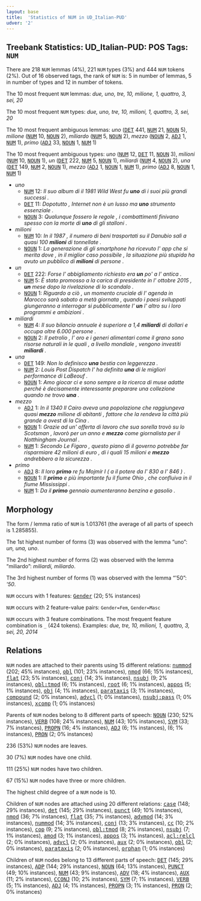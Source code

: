 ```yaml
---
layout: base
title:  'Statistics of NUM in UD_Italian-PUD'
udver: '2'
---
```


## Treebank Statistics: UD_Italian-PUD: POS Tags: `NUM`

There are 218 `NUM` lemmas (4%), 221 `NUM` types (3%) and 444 `NUM` tokens (2%).
Out of 16 observed tags, the rank of `NUM` is: 5 in number of lemmas, 5 in number of types and 12 in number of tokens.

The 10 most frequent `NUM` lemmas: <em>due, uno, tre, 10, milione, 1, quattro, 3, sei, 20</em>

The 10 most frequent `NUM` types:  <em>due, uno, tre, 10, milioni, 1, quattro, 3, sei, 20</em>

The 10 most frequent ambiguous lemmas: <em>uno</em> (<tt><a href="it_pud-pos-DET.html">DET</a></tt> 441, <tt><a href="it_pud-pos-NUM.html">NUM</a></tt> 21, <tt><a href="it_pud-pos-NOUN.html">NOUN</a></tt> 5), <em>milione</em> (<tt><a href="it_pud-pos-NUM.html">NUM</a></tt> 10, <tt><a href="it_pud-pos-NOUN.html">NOUN</a></tt> 2), <em>miliardo</em> (<tt><a href="it_pud-pos-NUM.html">NUM</a></tt> 5, <tt><a href="it_pud-pos-NOUN.html">NOUN</a></tt> 2), <em>mezzo</em> (<tt><a href="it_pud-pos-NOUN.html">NOUN</a></tt> 2, <tt><a href="it_pud-pos-ADJ.html">ADJ</a></tt> 1, <tt><a href="it_pud-pos-NUM.html">NUM</a></tt> 1), <em>primo</em> (<tt><a href="it_pud-pos-ADJ.html">ADJ</a></tt> 33, <tt><a href="it_pud-pos-NOUN.html">NOUN</a></tt> 1, <tt><a href="it_pud-pos-NUM.html">NUM</a></tt> 1)

The 10 most frequent ambiguous types:  <em>uno</em> (<tt><a href="it_pud-pos-NUM.html">NUM</a></tt> 12, <tt><a href="it_pud-pos-DET.html">DET</a></tt> 11, <tt><a href="it_pud-pos-NOUN.html">NOUN</a></tt> 3), <em>milioni</em> (<tt><a href="it_pud-pos-NUM.html">NUM</a></tt> 10, <tt><a href="it_pud-pos-NOUN.html">NOUN</a></tt> 1), <em>un</em> (<tt><a href="it_pud-pos-DET.html">DET</a></tt> 222, <tt><a href="it_pud-pos-NUM.html">NUM</a></tt> 5, <tt><a href="it_pud-pos-NOUN.html">NOUN</a></tt> 1), <em>miliardi</em> (<tt><a href="it_pud-pos-NUM.html">NUM</a></tt> 4, <tt><a href="it_pud-pos-NOUN.html">NOUN</a></tt> 2), <em>una</em> (<tt><a href="it_pud-pos-DET.html">DET</a></tt> 149, <tt><a href="it_pud-pos-NUM.html">NUM</a></tt> 2, <tt><a href="it_pud-pos-NOUN.html">NOUN</a></tt> 1), <em>mezzo</em> (<tt><a href="it_pud-pos-ADJ.html">ADJ</a></tt> 1, <tt><a href="it_pud-pos-NOUN.html">NOUN</a></tt> 1, <tt><a href="it_pud-pos-NUM.html">NUM</a></tt> 1), <em>primo</em> (<tt><a href="it_pud-pos-ADJ.html">ADJ</a></tt> 8, <tt><a href="it_pud-pos-NOUN.html">NOUN</a></tt> 1, <tt><a href="it_pud-pos-NUM.html">NUM</a></tt> 1)


* <em>uno</em>
  * <tt><a href="it_pud-pos-NUM.html">NUM</a></tt> 12: <em>Il suo album di il 1981 Wild West fu <b>uno</b> di i suoi più grandi successi .</em>
  * <tt><a href="it_pud-pos-DET.html">DET</a></tt> 11: <em>Dopotutto , Internet non è un lusso ma <b>uno</b> strumento essenziale .</em>
  * <tt><a href="it_pud-pos-NOUN.html">NOUN</a></tt> 3: <em>Qualunque fossero le regole , i combattimenti finivano spesso con la morte di <b>uno</b> di gli stalloni .</em>
* <em>milioni</em>
  * <tt><a href="it_pud-pos-NUM.html">NUM</a></tt> 10: <em>In il 1987 , il numero di beni trasportati su il Danubio salì a quasi 100 <b>milioni</b> di tonnellate .</em>
  * <tt><a href="it_pud-pos-NOUN.html">NOUN</a></tt> 1: <em>La generazione di gli smartphone ha ricevuto l' app che si merita dove , in il miglior caso possibile , la situazione più stupida ha avuto un pubblico di <b>milioni</b> di persone .</em>
* <em>un</em>
  * <tt><a href="it_pud-pos-DET.html">DET</a></tt> 222: <em>Forse l' abbigliamento richiesto era <b>un</b> po' a l' antica .</em>
  * <tt><a href="it_pud-pos-NUM.html">NUM</a></tt> 5: <em>È stato promosso a la carica di presidente in l' ottobre 2015 , <b>un</b> mese dopo la rivelazione di lo scandalo .</em>
  * <tt><a href="it_pud-pos-NOUN.html">NOUN</a></tt> 1: <em>Riguardo a ciò , un momento cruciale di l' agenda in Marocco sarà sabato a metà giornata , quando i paesi sviluppati giungeranno a interrogar si pubblicamente l' <b>un</b> l' altro su i loro programmi e ambizioni .</em>
* <em>miliardi</em>
  * <tt><a href="it_pud-pos-NUM.html">NUM</a></tt> 4: <em>Il suo bilancio annuale è superiore a 1,4 <b>miliardi</b> di dollari e occupa oltre 6.000 persone .</em>
  * <tt><a href="it_pud-pos-NOUN.html">NOUN</a></tt> 2: <em>Il petrolio , l' oro e i generi alimentari come il grano sono risorse naturali in le quali , a livello mondiale , vengono investiti <b>miliardi</b> .</em>
* <em>una</em>
  * <tt><a href="it_pud-pos-DET.html">DET</a></tt> 149: <em>Non lo definisco <b>una</b> bestia con leggerezza .</em>
  * <tt><a href="it_pud-pos-NUM.html">NUM</a></tt> 2: <em>Louis Post Dispatch l' ha definita <b>una</b> di le migliori performance di LaBeouf .</em>
  * <tt><a href="it_pud-pos-NOUN.html">NOUN</a></tt> 1: <em>Amo giocar ci e sono sempre a la ricerca di muse adatte perché è decisamente interessante preparare una collezione quando ne trovo <b>una</b> .</em>
* <em>mezzo</em>
  * <tt><a href="it_pud-pos-ADJ.html">ADJ</a></tt> 1: <em>In il 1340 Il Cairo aveva una popolazione che raggiungeva quasi <b>mezzo</b> milione di abitanti , fattore che la rendeva la città più grande a ovest di la Cina .</em>
  * <tt><a href="it_pud-pos-NOUN.html">NOUN</a></tt> 1: <em>Grazie ad un' offerta di lavoro che sua sorella trovò su lo Scotsman , lavorò per un anno e <b>mezzo</b> come giornalista per il Notthingham Journal .</em>
  * <tt><a href="it_pud-pos-NUM.html">NUM</a></tt> 1: <em>Secondo Le Figaro , questo piano di il governo potrebbe far risparmiare 42 milioni di euro , di i quali 15 milioni e <b>mezzo</b> andrebbero a la sicurezza .</em>
* <em>primo</em>
  * <tt><a href="it_pud-pos-ADJ.html">ADJ</a></tt> 8: <em>Il loro <b>primo</b> re fu Mojmír I ( a il potere da l' 830 a l' 846 ) .</em>
  * <tt><a href="it_pud-pos-NOUN.html">NOUN</a></tt> 1: <em>Il <b>primo</b> e più importante fu il fiume Ohio , che confluiva in il fiume Mississippi .</em>
  * <tt><a href="it_pud-pos-NUM.html">NUM</a></tt> 1: <em>Da il <b>primo</b> gennaio aumenteranno benzina e gasolio .</em>

## Morphology

The form / lemma ratio of `NUM` is 1.013761 (the average of all parts of speech is 1.285855).

The 1st highest number of forms (3) was observed with the lemma “uno”: <em>un, una, uno</em>.

The 2nd highest number of forms (2) was observed with the lemma “miliardo”: <em>miliardi, miliardo</em>.

The 3rd highest number of forms (1) was observed with the lemma “'50”: <em>'50</em>.

`NUM` occurs with 1 features: <tt><a href="it_pud-feat-Gender.html">Gender</a></tt> (20; 5% instances)

`NUM` occurs with 2 feature-value pairs: `Gender=Fem`, `Gender=Masc`

`NUM` occurs with 3 feature combinations.
The most frequent feature combination is `_` (424 tokens).
Examples: <em>due, tre, 10, milioni, 1, quattro, 3, sei, 20, 2014</em>


## Relations

`NUM` nodes are attached to their parents using 15 different relations: <tt><a href="it_pud-dep-nummod.html">nummod</a></tt> (202; 45% instances), <tt><a href="it_pud-dep-obl.html">obl</a></tt> (101; 23% instances), <tt><a href="it_pud-dep-nmod.html">nmod</a></tt> (66; 15% instances), <tt><a href="it_pud-dep-flat.html">flat</a></tt> (23; 5% instances), <tt><a href="it_pud-dep-conj.html">conj</a></tt> (14; 3% instances), <tt><a href="it_pud-dep-nsubj.html">nsubj</a></tt> (9; 2% instances), <tt><a href="it_pud-dep-obl-tmod.html">obl:tmod</a></tt> (6; 1% instances), <tt><a href="it_pud-dep-root.html">root</a></tt> (6; 1% instances), <tt><a href="it_pud-dep-appos.html">appos</a></tt> (5; 1% instances), <tt><a href="it_pud-dep-obj.html">obj</a></tt> (4; 1% instances), <tt><a href="it_pud-dep-parataxis.html">parataxis</a></tt> (3; 1% instances), <tt><a href="it_pud-dep-compound.html">compound</a></tt> (2; 0% instances), <tt><a href="it_pud-dep-advcl.html">advcl</a></tt> (1; 0% instances), <tt><a href="it_pud-dep-nsubj-pass.html">nsubj:pass</a></tt> (1; 0% instances), <tt><a href="it_pud-dep-xcomp.html">xcomp</a></tt> (1; 0% instances)

Parents of `NUM` nodes belong to 8 different parts of speech: <tt><a href="it_pud-pos-NOUN.html">NOUN</a></tt> (230; 52% instances), <tt><a href="it_pud-pos-VERB.html">VERB</a></tt> (108; 24% instances), <tt><a href="it_pud-pos-NUM.html">NUM</a></tt> (43; 10% instances), <tt><a href="it_pud-pos-SYM.html">SYM</a></tt> (33; 7% instances), <tt><a href="it_pud-pos-PROPN.html">PROPN</a></tt> (16; 4% instances), <tt><a href="it_pud-pos-ADJ.html">ADJ</a></tt> (6; 1% instances),  (6; 1% instances), <tt><a href="it_pud-pos-PRON.html">PRON</a></tt> (2; 0% instances)

236 (53%) `NUM` nodes are leaves.

30 (7%) `NUM` nodes have one child.

111 (25%) `NUM` nodes have two children.

67 (15%) `NUM` nodes have three or more children.

The highest child degree of a `NUM` node is 10.

Children of `NUM` nodes are attached using 20 different relations: <tt><a href="it_pud-dep-case.html">case</a></tt> (148; 29% instances), <tt><a href="it_pud-dep-det.html">det</a></tt> (145; 29% instances), <tt><a href="it_pud-dep-punct.html">punct</a></tt> (49; 10% instances), <tt><a href="it_pud-dep-nmod.html">nmod</a></tt> (36; 7% instances), <tt><a href="it_pud-dep-flat.html">flat</a></tt> (35; 7% instances), <tt><a href="it_pud-dep-advmod.html">advmod</a></tt> (14; 3% instances), <tt><a href="it_pud-dep-nummod.html">nummod</a></tt> (14; 3% instances), <tt><a href="it_pud-dep-conj.html">conj</a></tt> (13; 3% instances), <tt><a href="it_pud-dep-cc.html">cc</a></tt> (10; 2% instances), <tt><a href="it_pud-dep-cop.html">cop</a></tt> (9; 2% instances), <tt><a href="it_pud-dep-obl-tmod.html">obl:tmod</a></tt> (8; 2% instances), <tt><a href="it_pud-dep-nsubj.html">nsubj</a></tt> (7; 1% instances), <tt><a href="it_pud-dep-amod.html">amod</a></tt> (3; 1% instances), <tt><a href="it_pud-dep-appos.html">appos</a></tt> (3; 1% instances), <tt><a href="it_pud-dep-acl-relcl.html">acl:relcl</a></tt> (2; 0% instances), <tt><a href="it_pud-dep-advcl.html">advcl</a></tt> (2; 0% instances), <tt><a href="it_pud-dep-aux.html">aux</a></tt> (2; 0% instances), <tt><a href="it_pud-dep-obl.html">obl</a></tt> (2; 0% instances), <tt><a href="it_pud-dep-parataxis.html">parataxis</a></tt> (2; 0% instances), <tt><a href="it_pud-dep-orphan.html">orphan</a></tt> (1; 0% instances)

Children of `NUM` nodes belong to 13 different parts of speech: <tt><a href="it_pud-pos-DET.html">DET</a></tt> (145; 29% instances), <tt><a href="it_pud-pos-ADP.html">ADP</a></tt> (144; 29% instances), <tt><a href="it_pud-pos-NOUN.html">NOUN</a></tt> (64; 13% instances), <tt><a href="it_pud-pos-PUNCT.html">PUNCT</a></tt> (49; 10% instances), <tt><a href="it_pud-pos-NUM.html">NUM</a></tt> (43; 9% instances), <tt><a href="it_pud-pos-ADV.html">ADV</a></tt> (18; 4% instances), <tt><a href="it_pud-pos-AUX.html">AUX</a></tt> (11; 2% instances), <tt><a href="it_pud-pos-CCONJ.html">CCONJ</a></tt> (10; 2% instances), <tt><a href="it_pud-pos-SYM.html">SYM</a></tt> (7; 1% instances), <tt><a href="it_pud-pos-VERB.html">VERB</a></tt> (5; 1% instances), <tt><a href="it_pud-pos-ADJ.html">ADJ</a></tt> (4; 1% instances), <tt><a href="it_pud-pos-PROPN.html">PROPN</a></tt> (3; 1% instances), <tt><a href="it_pud-pos-PRON.html">PRON</a></tt> (2; 0% instances)

